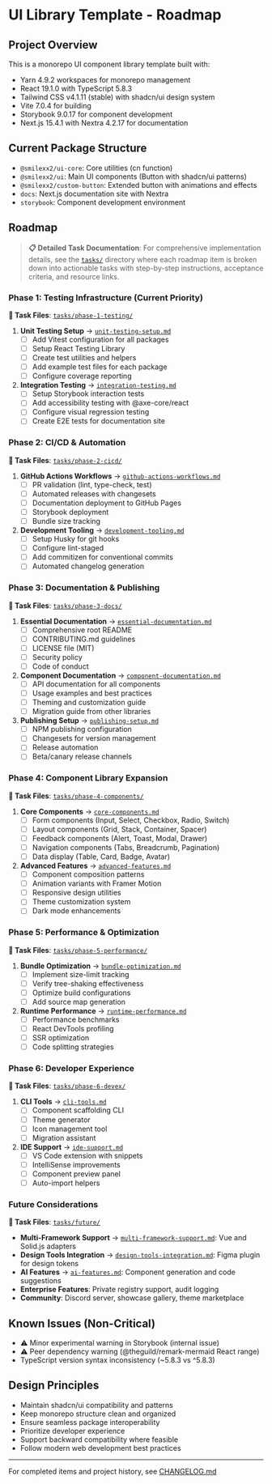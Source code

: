 # UI Library Template - Roadmap

## Project Overview

This is a monorepo UI component library template built with:

- Yarn 4.9.2 workspaces for monorepo management
- React 19.1.0 with TypeScript 5.8.3
- Tailwind CSS v4.1.11 (stable) with shadcn/ui design system
- Vite 7.0.4 for building
- Storybook 9.0.17 for component development
- Next.js 15.4.1 with Nextra 4.2.17 for documentation

## Current Package Structure

- `@smilexx2/ui-core`: Core utilities (cn function)
- `@smilexx2/ui`: Main UI components (Button with shadcn/ui patterns)
- `@smilexx2/custom-button`: Extended button with animations and effects
- `docs`: Next.js documentation site with Nextra
- `storybook`: Component development environment

## Roadmap

> **📋 Detailed Task Documentation**: For comprehensive implementation details, see the [`tasks/`](tasks/) directory where each roadmap item is broken down into actionable tasks with step-by-step instructions, acceptance criteria, and resource links.

### Phase 1: Testing Infrastructure (Current Priority)

**📁 Task Files**: [`tasks/phase-1-testing/`](tasks/phase-1-testing/)

1. **Unit Testing Setup** → [`unit-testing-setup.md`](tasks/phase-1-testing/unit-testing-setup.md)
   - [ ] Add Vitest configuration for all packages
   - [ ] Setup React Testing Library
   - [ ] Create test utilities and helpers
   - [ ] Add example test files for each package
   - [ ] Configure coverage reporting

2. **Integration Testing** → [`integration-testing.md`](tasks/phase-1-testing/integration-testing.md)
   - [ ] Setup Storybook interaction tests
   - [ ] Add accessibility testing with @axe-core/react
   - [ ] Configure visual regression testing
   - [ ] Create E2E tests for documentation site

### Phase 2: CI/CD & Automation

**📁 Task Files**: [`tasks/phase-2-cicd/`](tasks/phase-2-cicd/)

1. **GitHub Actions Workflows** → [`github-actions-workflows.md`](tasks/phase-2-cicd/github-actions-workflows.md)
   - [ ] PR validation (lint, type-check, test)
   - [ ] Automated releases with changesets
   - [ ] Documentation deployment to GitHub Pages
   - [ ] Storybook deployment
   - [ ] Bundle size tracking

2. **Development Tooling** → [`development-tooling.md`](tasks/phase-2-cicd/development-tooling.md)
   - [ ] Setup Husky for git hooks
   - [ ] Configure lint-staged
   - [ ] Add commitizen for conventional commits
   - [ ] Automated changelog generation

### Phase 3: Documentation & Publishing

**📁 Task Files**: [`tasks/phase-3-docs/`](tasks/phase-3-docs/)

1. **Essential Documentation** → [`essential-documentation.md`](tasks/phase-3-docs/essential-documentation.md)
   - [ ] Comprehensive root README
   - [ ] CONTRIBUTING.md guidelines
   - [ ] LICENSE file (MIT)
   - [ ] Security policy
   - [ ] Code of conduct

2. **Component Documentation** → [`component-documentation.md`](tasks/phase-3-docs/component-documentation.md)
   - [ ] API documentation for all components
   - [ ] Usage examples and best practices
   - [ ] Theming and customization guide
   - [ ] Migration guide from other libraries

3. **Publishing Setup** → [`publishing-setup.md`](tasks/phase-3-docs/publishing-setup.md)
   - [ ] NPM publishing configuration
   - [ ] Changesets for version management
   - [ ] Release automation
   - [ ] Beta/canary release channels

### Phase 4: Component Library Expansion

**📁 Task Files**: [`tasks/phase-4-components/`](tasks/phase-4-components/)

1. **Core Components** → [`core-components.md`](tasks/phase-4-components/core-components.md)
   - [ ] Form components (Input, Select, Checkbox, Radio, Switch)
   - [ ] Layout components (Grid, Stack, Container, Spacer)
   - [ ] Feedback components (Alert, Toast, Modal, Drawer)
   - [ ] Navigation components (Tabs, Breadcrumb, Pagination)
   - [ ] Data display (Table, Card, Badge, Avatar)

2. **Advanced Features** → [`advanced-features.md`](tasks/phase-4-components/advanced-features.md)
   - [ ] Component composition patterns
   - [ ] Animation variants with Framer Motion
   - [ ] Responsive design utilities
   - [ ] Theme customization system
   - [ ] Dark mode enhancements

### Phase 5: Performance & Optimization

**📁 Task Files**: [`tasks/phase-5-performance/`](tasks/phase-5-performance/)

1. **Bundle Optimization** → [`bundle-optimization.md`](tasks/phase-5-performance/bundle-optimization.md)
   - [ ] Implement size-limit tracking
   - [ ] Verify tree-shaking effectiveness
   - [ ] Optimize build configurations
   - [ ] Add source map generation

2. **Runtime Performance** → [`runtime-performance.md`](tasks/phase-5-performance/runtime-performance.md)
   - [ ] Performance benchmarks
   - [ ] React DevTools profiling
   - [ ] SSR optimization
   - [ ] Code splitting strategies

### Phase 6: Developer Experience

**📁 Task Files**: [`tasks/phase-6-devex/`](tasks/phase-6-devex/)

1. **CLI Tools** → [`cli-tools.md`](tasks/phase-6-devex/cli-tools.md)
   - [ ] Component scaffolding CLI
   - [ ] Theme generator
   - [ ] Icon management tool
   - [ ] Migration assistant

2. **IDE Support** → [`ide-support.md`](tasks/phase-6-devex/ide-support.md)
   - [ ] VS Code extension with snippets
   - [ ] IntelliSense improvements
   - [ ] Component preview panel
   - [ ] Auto-import helpers

### Future Considerations

**📁 Task Files**: [`tasks/future/`](tasks/future/)

- **Multi-Framework Support** → [`multi-framework-support.md`](tasks/future/multi-framework-support.md): Vue and Solid.js adapters
- **Design Tools Integration** → [`design-tools-integration.md`](tasks/future/design-tools-integration.md): Figma plugin for design tokens
- **AI Features** → [`ai-features.md`](tasks/future/ai-features.md): Component generation and code suggestions
- **Enterprise Features**: Private registry support, audit logging
- **Community**: Discord server, showcase gallery, theme marketplace

## Known Issues (Non-Critical)

- ⚠️ Minor experimental warning in Storybook (internal issue)
- ⚠️ Peer dependency warning (@theguild/remark-mermaid React range)
- TypeScript version syntax inconsistency (~5.8.3 vs ^5.8.3)

## Design Principles

- Maintain shadcn/ui compatibility and patterns
- Keep monorepo structure clean and organized
- Ensure seamless package interoperability
- Prioritize developer experience
- Support backward compatibility where feasible
- Follow modern web development best practices

---

For completed items and project history, see [CHANGELOG.md](./CHANGELOG.md)